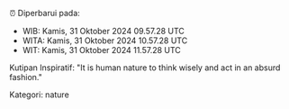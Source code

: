 ⏰ Diperbarui pada:
- WIB: Kamis, 31 Oktober 2024 09.57.28 UTC
- WITA: Kamis, 31 Oktober 2024 10.57.28 UTC
- WIT: Kamis, 31 Oktober 2024 11.57.28 UTC

Kutipan Inspiratif:
"It is human nature to think wisely and act in an absurd fashion."


Kategori: nature

